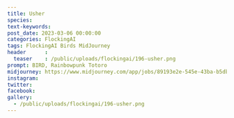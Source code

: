 ```yaml
---
title: Usher
species: 
text-keywords: 
post_date: 2023-03-06 00:00:00
categories: FlockingAI
tags: FlockingAI Birds MidJourney 
header      :
  teaser    : /public/uploads/flockingai/196-usher.png
prompt: BIRD, Rainbowpunk Totoro
midjourney: https://www.midjourney.com/app/jobs/89193e2e-545e-43ba-b5db-741464df68ad
instagram: 
twitter: 
facebook: 
gallery: 
  - /public/uploads/flockingai/196-usher.png
---
```



